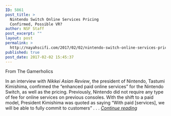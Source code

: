 ```yaml
---
ID: 5861
post_title: >
  Nintendo Switch Online Services Pricing
  Confirmed, Possible VR?
author: NSF Staff
post_excerpt: ""
layout: post
permalink: >
  http://nayahscifi.com/2017/02/02/nintendo-switch-online-services-pricing-confirmed-possible-vr/
published: true
post_date: 2017-02-02 15:45:37
---
```

From The Gamerholics

In an interview with <i>Nikkei Asian Review</i>, the president of Nintendo, Tastumi Kimishima, confirmed the “enhanced paid online services” for the Nintendo Switch, as well as the pricing. Previously, Nintendo did not require any type of fee for online services on previous consoles. With the shift to a paid model, President Kimishima was quoted as saying “With paid [services], we will be able to fully commit to customers” . . . <a href="http://thegamerholics.com/nintendo-switch-online-services-pricing-confirmed-possible-vr/"><em>Continue reading</em></a>